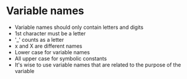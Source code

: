 # Variable names

* Variable names should only contain letters and digits
* 1st character must be a letter
* '_' counts as a letter
* x and X are different names
* Lower case for variable names
* All upper case for symbolic constants
* It's wise to use variable names that are related to the purpose of the variable

